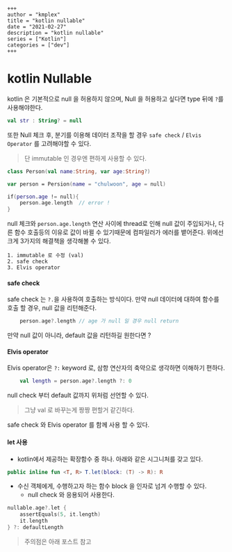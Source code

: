 ```
+++ 
author = "kmplex" 
title = "kotlin nullable" 
date = "2021-02-27" 
description = "kotlin nullable"  
series = ["Kotlin"] 
categories = ["dev"] 
+++
```

# kotlin Nullable 

kotlin 은 기본적으로 null 을 허용하지 않으며, Null 을 허용하고 싶다면 type 뒤에 `?`를 사용해야한다.

```kotlin
val str : String? = null
```

또한 Null 체크 후, 분기를 이용해 데이터 조작을 할 경우 `safe check` / `Elvis Operator` 를 고려해야할 수 있다.

> 단 immutable 인 경우엔 편하게 사용할 수 있다.

```kotlin
class Person(val name:String, var age:String?) 

var person = Persion(name = "chulwoon", age = null)  

if(person.age != null){
    person.age.length  // error ! 
}
```

null 체크와 `person.age.length` 연산 사이에 thread로 인해 null 값이 주입되거나, 다른 함수 호출등의 이유로 값이 바뀔 수 있기때문에 컴파일러가 에러를 뱉어준다. 위에선 크게 3가지의 해결책을 생각해볼 수 있다.

```text
1. immutable 로 수정 (val) 
2. safe check 
3. Elvis operator
```

####  safe check  

safe check 는 `?.`을 사용하여 호출하는 방식이다. 만약 null 데이터에 대하여 함수를 호출 할 경우, null 값을 리턴해준다.

```kotlin
    person.age?.length // age 가 null 일 경우 null return 
```  

만약 null 값이 아니라, default 값을 리턴하길 원한다면 ? 

#### Elvis operator 

Elvis operator은 `?:` keyword 로, 삼항 연산자의 축약으로 생각하면 이해하기 편하다. 

```kotlin
    val length = person.age?.length ?: 0
```  

null check 부터 default 값까지 위처럼 선언할 수 있다.

> 그냥 val 로 바꾸는게 짱짱 편할거 같긴하다.


safe check 와 Elvis operator 를 함께 사용 할 수 있다.

#### let 사용 

* kotlin에서 제공하는 확장함수 중 하나. 아래와 같은 시그니처를 갖고 있다.

```kotlin
public inline fun <T, R> T.let(block: (T) -> R): R
```

* 수신 객체에게, 수행하고자 하는 함수 block 을 인자로 넘겨 수행할 수 있다.
    * null check 와 응용되어 사용한다. 
    
```kotlin
nullable.age?.let {
    assertEquals(5, it.length)
    it.length
} ?: defaultLength
```

> 주의점은 아래 포스트 참고

